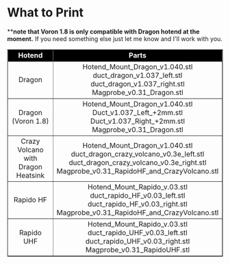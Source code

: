 What to Print 
============
****note that Voron 1.8 is only compatible with Dragon hotend at the moment.**  If you need something else just let me know and I'll work with you.

<table width=100% border=1> 
<TR>
<TD align="center" width=50% bgcolor="black"><font color="white"><B>Hotend</TD>
<TD align="center" width=50% bgcolor="black"><B><font color="white">Parts</TD>
</TR>
<TR>
<TD align="center" width=50%>Dragon</TD>
<TD align="center" width=50%>Hotend_Mount_Dragon_v1.040.stl
<BR>duct_dragon_v1.037_left.stl
<BR>duct_dragon_v1.037_right.stl
<BR>Magprobe_v0.31_Dragon.stl
</TD>
</TR><TR>
<TD align="center" width=50%>Dragon<BR>(Voron 1.8)</TD>
<TD align="center" width=50%>Hotend_Mount_Dragon_v1.040.stl
<BR>Duct_v1.037_Left_+2mm.stl
<BR>Duct_v1.037_Right_+2mm.stl
<BR>Magprobe_v0.31_Dragon.stl
</TD>
</TR>
<TR>
<TD align="center" width=50%>Crazy Volcano with Dragon Heatsink</TD>
<TD align="center" width=50%>
Hotend_Mount_Dragon_v1.040.stl
<BR>duct_dragon_crazy_volcano_v0.3e_left.stl
<BR>duct_dragon_crazy_volcano_v0.3e_right.stl
<BR>Magprobe_v0.31_RapidoHF_and_CrazyVolcano.stl
</TD>
</TR>
<TR>
<TD align="center" width=50%>Rapido HF</TD>
<TD align="center" width=50%>
Hotend_Mount_Rapido_v.03.stl
<BR>duct_rapido_HF_v0.03_left.stl
<BR>duct_rapido_HF_v0.03_right.stl
<BR>Magprobe_v0.31_RapidoHF_and_CrazyVolcano.stl
</TD>
</TR>
<TR>
<TD align="center" width=50%>Rapido UHF</TD>
<TD align="center" width=50%>
Hotend_Mount_Rapido_v.03.stl
<BR>duct_rapido_UHF_v0.03_left.stl
<BR>duct_rapido_UHF_v0.03_right.stl
<BR>Magprobe_v0.31_RapidoUHF.stl
</TD>
</TR>
</Table>
